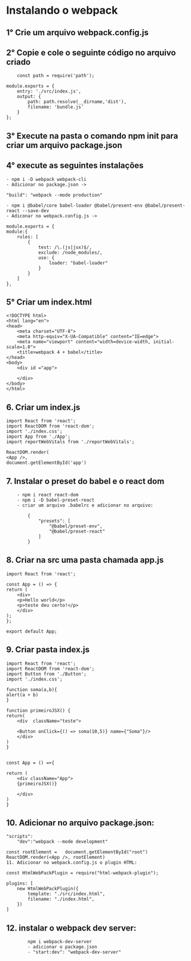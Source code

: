 # Instalando o webpack

## 1° Crie um arquivo webpack.config.js
## 2° Copie e cole o seguinte código no arquivo criado

        const path = require('path');

    module.exports = {
        entry: './src/index.js',
        output: {
            path: path.resolve(__dirname,'dist'),
            filename: 'bundle.js'
        } 
    };
## 3° Execute na pasta o comando npm init para criar um arquivo package.json

## 4° execute as seguintes instalações
    - npm i -D webpack webpack-cli
    - Adicionar no package.json -> 
    
    "build": "webpack --mode production"

    - npm i @babel/core babel-loader @babel/present-env @babel/present-react --save-dev
    - Adiconar no webpack.config.js ->

    module.exports = {
    module:{
        rules: [
            {
                test: /\.(js|jsx)$/,
                exclude: /node_modules/,
                use: {
                    loader: "babel-loader"
                }
            }
        ] 
    },

## 5° Criar um index.html
    
    <!DOCTYPE html>
    <html lang="en">
    <head>
        <meta charset="UTF-8">
        <meta http-equiv="X-UA-Compatible" content="IE=edge">
        <meta name="viewport" content="width=device-width, initial-scale=1.0">
        <title>webpack 4 + babel</title>
    </head>
    <body>
        <div id ="app">

        </div>
    </body>
    </html> 

## 6. Criar um index.js

    import React from 'react';
    import ReactDOM from 'react-dom';
    import './index.css';
    import App from './App';
    import reportWebVitals from './reportWebVitals';

    ReactDOM.render(
    <App />,
    document.getElementById('app')

## 7. Instalar o preset do babel e o react dom

        - npm i react react-dom
        - npm i -D babel-preset-react
        - criar um arquivo .babelrc e adicionar no arquivo:

            {
                "presets": [
                    "@babel/preset-env",
                    "@babel/preset-react"
                ]
            }
## 8. Criar na src uma pasta chamada app.js

    import React from 'react';

    const App = () => {
    return (
        <div>
        <p>Hello world</p>
        <p>teste deu certo!</p>
        </div>
    );
    };

    export default App;

## 9. Criar pasta index.js

    import React from 'react';
    import ReactDOM from 'react-dom';
    import Button from './Button';
    import './index.css';

    function soma(a,b){
    alert(a + b)
    }

    function primeiroJSX() {
    return(
        <div  className="teste">
        
        <Button onClick={() => soma(10,5)} name={"Soma"}/>
        </div>
    )
    }


    const App = () =>{

    return (
        <div className="App">
        {primeiroJSX()}

        </div>
    )
    }

## 10. Adicionar no arquivo package.json:

    "scripts":
        "dev":"webpack --mode development"

    const rootElement =   document.getElementById("root")
    ReactDOM.render(<App />, rootElement)
    11. Adicionar no webpack.config.js o plugin HTML:

    const HtmlWebPackPlugin = require("html-webpack-plugin");

    plugins: [
        new HtmlWebPackPlugin({
            template: "./src/index.html",
            filename: "./index.html",
        })
    ]

## 12. instalar o webpack dev server:
            npm i webpack-dev-server
            - adicionar o package.json
            - "start:dev": "webpack-dev-server"



